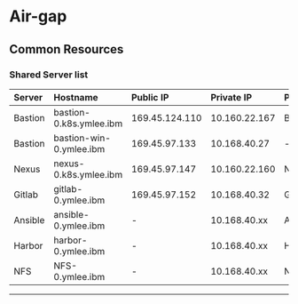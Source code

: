 # **Air-gap**

## **Common Resources**

### **Shared Server list**

| Server | Hostname | Public IP | Private IP | Parameter |
| :--- | :--- | :--- | :--- | :--- |
| Bastion |bastion-0.k8s.ymlee.ibm	| 169.45.124.110	|10.160.22.167 | BASTION_0 |
| Bastion |bastion-win-0.ymlee.ibm	| 169.45.97.133	|10.168.40.27 | - |
| Nexus | nexus-0.k8s.ymlee.ibm | 169.45.97.147 | 10.160.22.160 | NEXUS_0 |
| Gitlab | gitlab-0.ymlee.ibm | 169.45.97.152 | 10.168.40.32 | GITLAB |
| Ansible | ansible-0.ymlee.ibm | - | 10.168.40.xx | ANSIBLE |
| Harbor | harbor-0.ymlee.ibm	| - | 10.168.40.xx | HARBOR |
| NFS | NFS-0.ymlee.ibm	| - |10.168.40.xx | NFS |

---